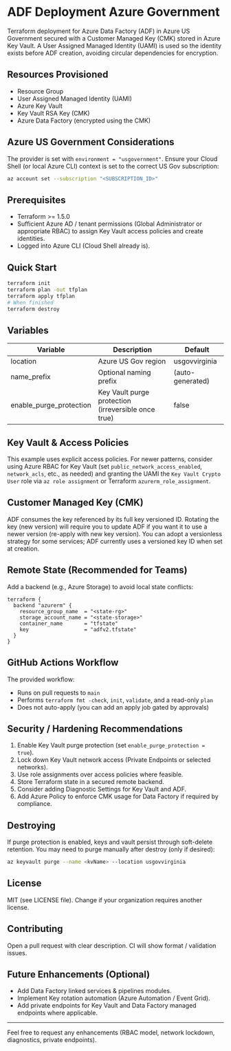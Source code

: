 # ADF Deployment Azure Government

Terraform deployment for Azure Data Factory (ADF) in Azure US Government secured with a Customer Managed Key (CMK) stored in Azure Key Vault. A User Assigned Managed Identity (UAMI) is used so the identity exists before ADF creation, avoiding circular dependencies for encryption.

## Resources Provisioned
- Resource Group
- User Assigned Managed Identity (UAMI)
- Azure Key Vault
- Key Vault RSA Key (CMK)
- Azure Data Factory (encrypted using the CMK)

## Azure US Government Considerations
The provider is set with `environment = "usgovernment"`. Ensure your Cloud Shell (or local Azure CLI) context is set to the correct US Gov subscription:
```bash
az account set --subscription "<SUBSCRIPTION_ID>"
```

## Prerequisites
- Terraform >= 1.5.0
- Sufficient Azure AD / tenant permissions (Global Administrator or appropriate RBAC) to assign Key Vault access policies and create identities.
- Logged into Azure CLI (Cloud Shell already is).

## Quick Start
```bash
terraform init
terraform plan -out tfplan
terraform apply tfplan
# When finished
terraform destroy
```

## Variables
| Variable | Description | Default |
|----------|-------------|---------|
| location | Azure US Gov region | usgovvirginia |
| name_prefix | Optional naming prefix | (auto-generated) |
| enable_purge_protection | Key Vault purge protection (irreversible once true) | false |

## Key Vault & Access Policies
This example uses explicit access policies. For newer patterns, consider using Azure RBAC for Key Vault (set `public_network_access_enabled`, `network_acls`, etc., as needed) and granting the UAMI the `Key Vault Crypto User` role via `az role assignment` or Terraform `azurerm_role_assignment`.

## Customer Managed Key (CMK)
ADF consumes the key referenced by its full key versioned ID. Rotating the key (new version) will require you to update ADF if you want it to use a newer version (re-apply with new key version). You can adopt a versionless strategy for some services; ADF currently uses a versioned key ID when set at creation.

## Remote State (Recommended for Teams)
Add a backend (e.g., Azure Storage) to avoid local state conflicts:
```hcl
terraform {
  backend "azurerm" {
    resource_group_name  = "<state-rg>"
    storage_account_name = "<state-storage>"
    container_name       = "tfstate"
    key                  = "adfv2.tfstate"
  }
}
```

## GitHub Actions Workflow
The provided workflow:
- Runs on pull requests to `main`
- Performs `terraform fmt -check`, `init`, `validate`, and a read-only `plan`
- Does not auto-apply (you can add an apply job gated by approvals)

## Security / Hardening Recommendations
1. Enable Key Vault purge protection (set `enable_purge_protection = true`).
2. Lock down Key Vault network access (Private Endpoints or selected networks).
3. Use role assignments over access policies where feasible.
4. Store Terraform state in a secured remote backend.
5. Consider adding Diagnostic Settings for Key Vault and ADF.
6. Add Azure Policy to enforce CMK usage for Data Factory if required by compliance.

## Destroying
If purge protection is enabled, keys and vault persist through soft-delete retention. You may need to purge manually after destroy (only if desired):
```bash
az keyvault purge --name <kvName> --location usgovvirginia
```

## License
MIT (see LICENSE file). Change if your organization requires another license.

## Contributing
Open a pull request with clear description. CI will show format / validation issues.

## Future Enhancements (Optional)
- Add Data Factory linked services & pipelines modules.
- Implement Key rotation automation (Azure Automation / Event Grid).
- Add private endpoints for Key Vault and Data Factory managed endpoints where applicable.

---
Feel free to request any enhancements (RBAC model, network lockdown, diagnostics, private endpoints).
